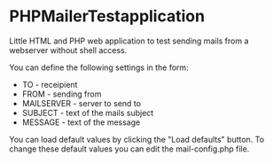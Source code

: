 # PHPMailerTestapplication 
Little HTML and PHP web application to test sending mails from a webserver without shell access.

You can define the following settings in the form:
* TO - receipient
* FROM - sending from
* MAILSERVER - server to send to 
* SUBJECT - text of the mails subject
* MESSAGE - text of the message
 
You can load default values by clicking the "Load defaults" button. To change these default values you can edit the mail-config.php file.


